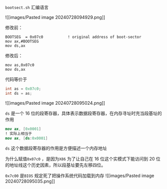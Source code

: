 `bootsect.sh` 汇编语言

![[images/Pasted image 20240728094929.png]]

修改前：

```assembly
BOOTSEG  = 0x07c0			! original address of boot-sector
mov	ax,#BOOTSEG
mov	ds,ax
```

修改后：

```assembly
mov as,0x07c0
mov ds,ax
```

代码等价于

```c
int as = 0x07c0;
int ds = as;
```

![[images/Pasted image 20240728095024.png]]

`ds` 是一个 16 位的段寄存器，具体表示数据段寄存器，在内存寻址时充当段基址的作用

```nasm
mov ax, [0x0001]
! 实际上相当于
mov ax, [ds:0x0001]
```

`ds` 这个数据段寄存器的作用是方便描述一个内存地址

为什么赋值`0x07c0` ，是因为`X86` 为了让自己在 16 位这个实模式下能访问到 20 位的地址线这个历史因素，所以段基址要先左移四位。

`0x7c00` 是`BIOS` 规定死了把操作系统代码加载到内存
![[images/Pasted image 20240728095035.png]]